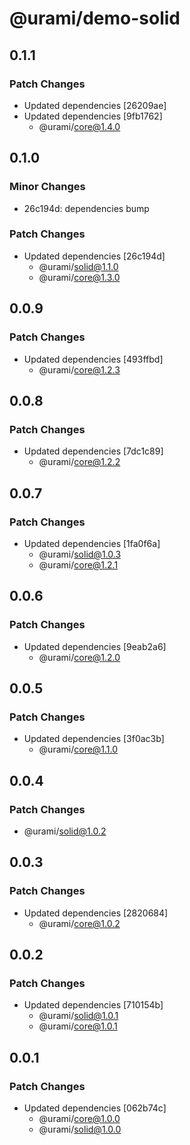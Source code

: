 # @urami/demo-solid

## 0.1.1

### Patch Changes

- Updated dependencies [26209ae]
- Updated dependencies [9fb1762]
  - @urami/core@1.4.0

## 0.1.0

### Minor Changes

- 26c194d: dependencies bump

### Patch Changes

- Updated dependencies [26c194d]
  - @urami/solid@1.1.0
  - @urami/core@1.3.0

## 0.0.9

### Patch Changes

- Updated dependencies [493ffbd]
  - @urami/core@1.2.3

## 0.0.8

### Patch Changes

- Updated dependencies [7dc1c89]
  - @urami/core@1.2.2

## 0.0.7

### Patch Changes

- Updated dependencies [1fa0f6a]
  - @urami/solid@1.0.3
  - @urami/core@1.2.1

## 0.0.6

### Patch Changes

- Updated dependencies [9eab2a6]
  - @urami/core@1.2.0

## 0.0.5

### Patch Changes

- Updated dependencies [3f0ac3b]
  - @urami/core@1.1.0

## 0.0.4

### Patch Changes

- @urami/solid@1.0.2

## 0.0.3

### Patch Changes

- Updated dependencies [2820684]
  - @urami/core@1.0.2

## 0.0.2

### Patch Changes

- Updated dependencies [710154b]
  - @urami/solid@1.0.1
  - @urami/core@1.0.1

## 0.0.1

### Patch Changes

- Updated dependencies [062b74c]
  - @urami/core@1.0.0
  - @urami/solid@1.0.0

